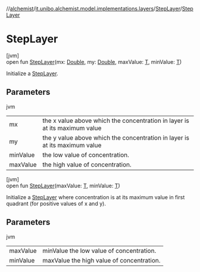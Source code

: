 //[alchemist](../../../index.md)/[it.unibo.alchemist.model.implementations.layers](../index.md)/[StepLayer](index.md)/[StepLayer](-step-layer.md)

# StepLayer

[jvm]\
open fun [StepLayer](-step-layer.md)(mx: [Double](https://kotlinlang.org/api/latest/jvm/stdlib/kotlin/-double/index.html), my: [Double](https://kotlinlang.org/api/latest/jvm/stdlib/kotlin/-double/index.html), maxValue: [T](../../it.unibo.alchemist.model.implementations.movestrategies.speed/-interact-with-others/index.md), minValue: [T](../../it.unibo.alchemist.model.implementations.movestrategies.speed/-interact-with-others/index.md))

Initialize a [StepLayer](index.md).

## Parameters

jvm

| | |
|---|---|
| mx | the x value above which the concentration in layer is at its maximum value |
| my | the y value above which the concentration in layer is at its maximum value |
| minValue | the low value of concentration. |
| maxValue | the high value of concentration. |

[jvm]\
open fun [StepLayer](-step-layer.md)(maxValue: [T](../../it.unibo.alchemist.model.implementations.movestrategies.speed/-interact-with-others/index.md), minValue: [T](../../it.unibo.alchemist.model.implementations.movestrategies.speed/-interact-with-others/index.md))

Initialize a [StepLayer](index.md) where concentration is at its maximum value in first quadrant (for positive values of x and y).

## Parameters

jvm

| | |
|---|---|
| maxValue | minValue the low value of concentration. |
| minValue | maxValue the high value of concentration. |
